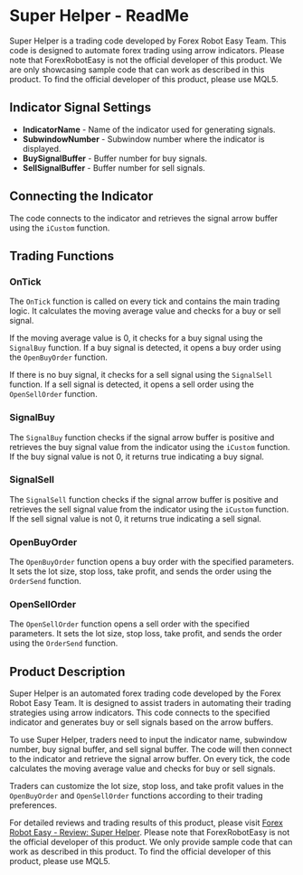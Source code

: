 # Super Helper - ReadMe

Super Helper is a trading code developed by Forex Robot Easy Team. This code is designed to automate forex trading using arrow indicators. Please note that ForexRobotEasy is not the official developer of this product. We are only showcasing sample code that can work as described in this product. To find the official developer of this product, please use MQL5.

## Indicator Signal Settings

- **IndicatorName** - Name of the indicator used for generating signals.
- **SubwindowNumber** - Subwindow number where the indicator is displayed.
- **BuySignalBuffer** - Buffer number for buy signals.
- **SellSignalBuffer** - Buffer number for sell signals.

## Connecting the Indicator

The code connects to the indicator and retrieves the signal arrow buffer using the `iCustom` function.

## Trading Functions

### OnTick

The `OnTick` function is called on every tick and contains the main trading logic. It calculates the moving average value and checks for a buy or sell signal.

If the moving average value is 0, it checks for a buy signal using the `SignalBuy` function. If a buy signal is detected, it opens a buy order using the `OpenBuyOrder` function.

If there is no buy signal, it checks for a sell signal using the `SignalSell` function. If a sell signal is detected, it opens a sell order using the `OpenSellOrder` function.

### SignalBuy

The `SignalBuy` function checks if the signal arrow buffer is positive and retrieves the buy signal value from the indicator using the `iCustom` function. If the buy signal value is not 0, it returns true indicating a buy signal.

### SignalSell

The `SignalSell` function checks if the signal arrow buffer is positive and retrieves the sell signal value from the indicator using the `iCustom` function. If the sell signal value is not 0, it returns true indicating a sell signal.

### OpenBuyOrder

The `OpenBuyOrder` function opens a buy order with the specified parameters. It sets the lot size, stop loss, take profit, and sends the order using the `OrderSend` function.

### OpenSellOrder

The `OpenSellOrder` function opens a sell order with the specified parameters. It sets the lot size, stop loss, take profit, and sends the order using the `OrderSend` function.

## Product Description

Super Helper is an automated forex trading code developed by the Forex Robot Easy Team. It is designed to assist traders in automating their trading strategies using arrow indicators. This code connects to the specified indicator and generates buy or sell signals based on the arrow buffers.

To use Super Helper, traders need to input the indicator name, subwindow number, buy signal buffer, and sell signal buffer. The code will then connect to the indicator and retrieve the signal arrow buffer. On every tick, the code calculates the moving average value and checks for buy or sell signals.

Traders can customize the lot size, stop loss, and take profit values in the `OpenBuyOrder` and `OpenSellOrder` functions according to their trading preferences.

For detailed reviews and trading results of this product, please visit [Forex Robot Easy - Review: Super Helper](https://forexroboteasy.com/forex-robot-review/review-super-helper-automate-forex-trading-with-arrow-indicators/). Please note that ForexRobotEasy is not the official developer of this product. We only provide sample code that can work as described in this product. To find the official developer of this product, please use MQL5.
